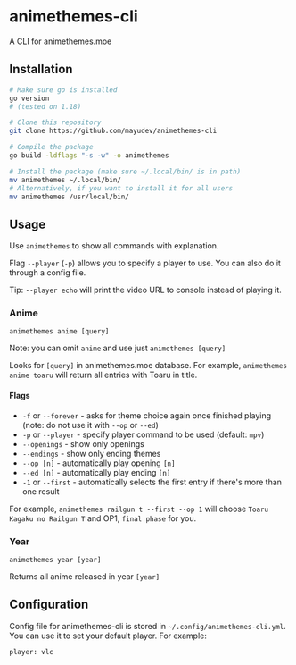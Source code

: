 # animethemes-cli

A CLI for animethemes.moe

## Installation

```sh
# Make sure go is installed
go version
# (tested on 1.18)

# Clone this repository
git clone https://github.com/mayudev/animethemes-cli

# Compile the package
go build -ldflags "-s -w" -o animethemes

# Install the package (make sure ~/.local/bin/ is in path)
mv animethemes ~/.local/bin/
# Alternatively, if you want to install it for all users
mv animethemes /usr/local/bin/
```

## Usage

Use `animethemes` to show all commands with explanation.

Flag `--player` (`-p`) allows you to specify a player to use. You can also do it through a config file.

Tip: `--player echo` will print the video URL to console instead of playing it.

### Anime

```
animethemes anime [query]
```

Note: you can omit `anime` and use just `animethemes [query]`

Looks for `[query]` in animethemes.moe database. For example, `animethemes anime toaru` will return all entries with Toaru in title.

#### Flags

- `-f` or `--forever` - asks for theme choice again once finished playing (note: do not use it with `--op` or `--ed`)
- `-p` or `--player` - specify player command to be used (default: `mpv`)
- `--openings` - show only openings
- `--endings` - show only ending themes
- `--op [n]` - automatically play opening `[n]`
- `--ed [n]` - automatically play ending `[n]`
- `-1` or `--first` - automatically selects the first entry if there's more than one result

For example, `animethemes railgun t --first --op 1` will choose `Toaru Kagaku no Railgun T` and OP1, `final phase` for you.

### Year

```
animethemes year [year]
```

Returns all anime released in year `[year]`

## Configuration

Config file for animethemes-cli is stored in `~/.config/animethemes-cli.yml`. You can use it to set your default player. For example:

```
player: vlc
```
